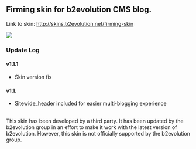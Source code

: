 ## Firming skin for b2evolution CMS blog.

Link to skin: http://skins.b2evolution.net/firming-skin

<img src="skinshot.png"/>

### Update Log

#### v1.1.1

- Skin version fix

#### v1.1.

- Sitewide_header included for easier multi-blogging experience

<br/>
This skin has been developed by a third party. It has been updated by the b2evolution group in an effort to make it work with the latest version of b2evolution. However, this skin is not officially supported by the b2evolution group.
